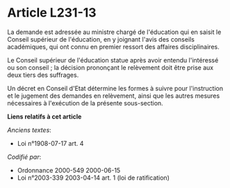 # Article L231-13

La demande est adressée au ministre chargé de l'éducation qui en saisit le Conseil supérieur de l'éducation, en y joignant
l'avis des conseils académiques, qui ont connu en premier ressort des affaires disciplinaires.

Le Conseil supérieur de l'éducation statue après avoir entendu l'intéressé ou son conseil ; la décision prononçant le
relèvement doit être prise aux deux tiers des suffrages.

Un décret en Conseil d'Etat détermine les formes à suivre pour l'instruction et le jugement des demandes en relèvement, ainsi
que les autres mesures nécessaires à l'exécution de la présente sous-section.

**Liens relatifs à cet article**

_Anciens textes_:

  - Loi n°1908-07-17 art. 4

_Codifié par_:

  - Ordonnance 2000-549 2000-06-15
  - Loi n°2003-339 2003-04-14 art. 1 (loi de ratification)
